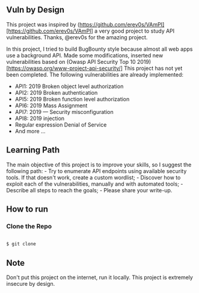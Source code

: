 ## Vuln by Design

This project was inspired by (https://github.com/erev0s/VAmPI][https://github.com/erev0s/VAmPI] a very good project to study API vulnerabilities.
Thanks, @erev0s for the amazing project.

In this project, I tried to build BugBounty style because almost all web apps use a background API. Made some modifications, inserted new vulnerabilities based on (Owasp API Security Top 10 2019) [https://owasp.org/www-project-api-security/]
This project has not yet been completed. The following vulnerabilities are already implemented:

- API1: 2019 Broken object level authorization
- API2: 2019 Broken authentication 
- API5: 2019 Broken function level authorization 
- API6: 2019 Mass Assignment
- API7: 2019 — Security misconfiguration
- API8: 2019 injection
- Regular expression Denial of Service
- And more ...

## Learning Path

The main objective of this project is to improve your skills, so I suggest the following path:
    - Try to enumerate API endpoints using available security tools. If that doesn't work, create a custom wordlist;
    - Discover how to exploit each of the vulnerabilities, manually and with automated tools;
    - Describe all steps to reach the goals;
    - Please share your write-up.

## How to run

### Clone the Repo

```bash

$ git clone 
```

## Note

Don't put this project on the internet, run it locally. This project is extremely insecure by design.


